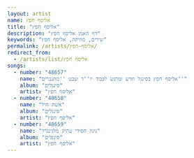 ```yaml
---
layout: artist
name: אליסף חפץ
title: "אליסף חפץ"
description: "דף האמן אליסף חפץ"
keywords: "שירים, מוזיקה, אליסף חפץ"
permalink: /artists/אליסף-חפץ/
redirect_from:
  - /artists/list/אליסף חפץ
songs:
  - number: "48657"
    name: "אליסף חפץ בסינגל חדש ומרגש לכבוד יו''ד שבט ''מתגברים''"
    album: "סינגלים"
    artist: "אליסף חפץ"
  - number: "48658"
    name: "אשת חיל"
    album: "סינגלים"
    artist: "אליסף חפץ"
  - number: "48659"
    name: "ניגון חסידי עתיק מלנינגרד"
    album: "סינגלים"
    artist: "אליסף חפץ"
---
```

